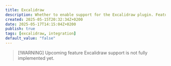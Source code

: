 ```yaml
---
title: Excalidraw
description: Whether to enable support for the Excalidraw plugin. Feature is currently disabled.
created: 2025-05-15T20:32:34Z+0200
date: 2025-05-17T14:15:04Z+0200
publish: true
tags: [excalidraw, integration]
default_value: "false"
---
```


> [!WARNING] Upcoming feature
> Excalidraw support is not fully implemented yet.
